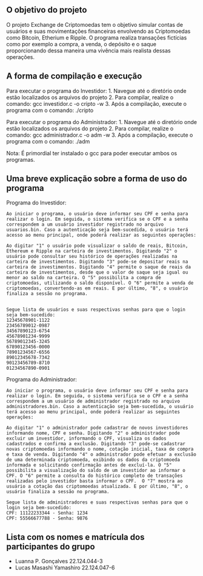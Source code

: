 ## O objetivo do projeto

O projeto Exchange de Criptomoedas tem o objetivo simular contas de usuários e suas movimentações financeiras envolvendo as Criptomoedas como Bitcoin, Etherium e Ripple. O programa realiza transações fictícias como por exemplo a compra, a venda, o depósito e o saque proporcionando dessa maneira uma vivência mais realista dessas operações.

## A forma de compilação e execução
Para executar o programa do Investidor:
    1. Navegue até o diretório onde estão localizados os arquivos do projeto
    2. Para compilar, realize o comando:  gcc investidor.c -o cripto -w
    3. Após a compilação, execute o programa com o comando:  ./cripto  

Para executar o programa do Administrador:
    1. Navegue até o diretório onde estão localizados os arquivos do projeto
    2. Para compilar, realize o comando:  gcc administrador.c -o adm -w
    3. Após a compilação, execute o programa com o comando:  ./adm

 Nota: É primordial ter instalado o gcc para poder executar ambos os programas.


## Uma breve explicação sobre a forma de uso do programa

Programa do Investidor:

    Ao iniciar o programa, o usuário deve informar seu CPF e senha para realizar o login. Em seguida, o sistema verifica se o CPF e a senha correspondem a um usuário investidor registrado no arquivo usuarios.bin. Caso a autenticação seja bem-sucedida, o usuário terá acesso ao menu principal, onde poderá realizar as seguintes operações:

    Ao digitar "1" o usuário pode visualizar o saldo de reais, Bitcoin, Ethereum e Ripple na carteira de investimentos. Digitando "2" o usuário pode consultar seu histórico de operações realizadas na carteira de investimentos. Digitando "3" pode-se depositar reais na carteira de investimentos. Digitando "4" permite o saque de reais da carteira de investimentos, desde que o valor de saque seja igual ou menor ao saldo na carteira. O "5" possibilita a compra de criptomoedas, utilizando o saldo disponível. O "6" permite a venda de criptomoedas, convertendo-as em reais. E por último, "8", o usuário finaliza a sessão no programa.

 
    Segue lista de usuários e suas respectivas senhas para que o login seja bem-sucedido:
    12345678901-1122
    23456789012-0987
    34567890123-6754
    45678901234-9999
    56789012345-3245
    67890123456-0000
    78901234567-6556
    89012345678-7342
    90123456789-8710
    01234567890-0901 

Programa do Administrador:

    Ao iniciar o programa, o usuário deve informar seu CPF e senha para realizar o login. Em seguida, o sistema verifica se o CPF e a senha correspondem a um usuário de administrador registrado no arquivo administradores.bin. Caso a autenticação seja bem-sucedida, o usuário terá acesso ao menu principal, onde poderá realizar as seguintes operações:

    Ao digitar "1" o administrador pode cadastrar de novos investidores informando nome, CPF e senha. Digitando "2" o administrador pode 
    excluir um investidor, informando o CPF, visualiza os dados cadastrados e confirma a exclusão. Digitando "3" pode-se cadastrar novas criptomoedas informando o nome, cotação inicial, taxa de compra e taxa de venda. Digitando "4" o administrador pode efetuar a exclusão de uma determinada criptomoeda, exibindo os dados da criptomoeda informada e solicitando confirmação antes de excluí-la. O "5" possibilita a visualização do saldo de um investidor ao informar o CPF. O "6" permite a consulta do histórico completo de transações realizadas pelo investidor basta informar o CPF.  O "7" mostra ao usuário a cotação das criptomoedas atualizada. E por último, "8", o usuário finaliza a sessão no programa.

    Segue lista de administradores e suas respectivas senhas para que o login seja bem-sucedido:
    CPF: 11122233344 - Senha: 1234
    CPF: 55566677788 - Senha: 9876

## Lista com os nomes e matrícula dos participantes do grupo
- Luanna P. Gonçalves  22.124.044-3
- Lucas Masashi Yamashiro  22.124.047-6

